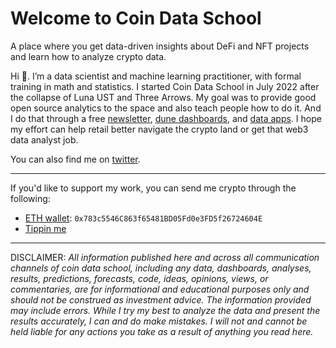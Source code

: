 # Welcome to Coin Data School

A place where you get data-driven insights about DeFi and NFT projects and learn how to analyze crypto data.

Hi 👋. I’m a data scientist and machine learning practitioner, with formal training in math and statistics. I started Coin Data School in July 2022 after the collapse of Luna UST and Three Arrows. My goal was to provide good open source analytics to the space and also teach people how to do it. And I do that through a free [newsletter](https://coindataschool.substack.com/), [dune dashboards](https://dune.com/coindataschool), and [data apps](https://coindataschool.github.io/showcase/). I hope my effort can help retail better navigate the crypto land or get that web3 data analyst job.

You can also find me on [twitter](https://twitter.com/coindataschool).

---

If you'd like to support my work, you can send me crypto through the following:

- [ETH wallet](https://etherscan.io/address/0x783c5546C863f65481BD05Fd0e3FD5f26724604E): `0x783c5546C863f65481BD05Fd0e3FD5f26724604E`
- [Tippin me](https://tippin.me/@coindataschool)


---
DISCLAIMER: *All information published here and across all communication channels of coin data school, including any data, dashboards, analyses, results, predictions, forecasts, code, ideas, opinions, views, or commentaries, are for informational and educational purposes only and should not be construed as investment advice. The information provided may include errors. While I try my best to analyze the data and present the results accurately, I can and do make mistakes. I will not and cannot be held liable for any actions you take as a result of anything you read here.*
